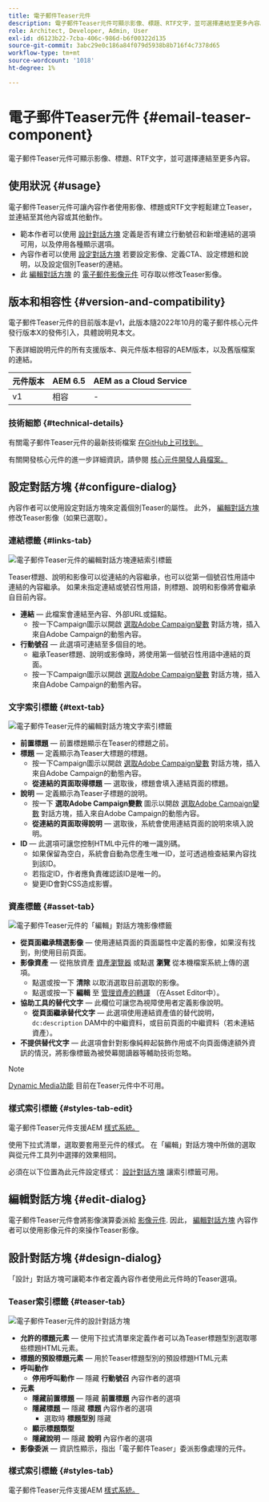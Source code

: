 ```yaml
---
title: 電子郵件Teaser元件
description: 電子郵件Teaser元件可顯示影像、標題、RTF文字，並可選擇連結至更多內容。
role: Architect, Developer, Admin, User
exl-id: d6123b22-7cba-406c-986d-b6f00322d135
source-git-commit: 3abc29e0c186a84f079d5938b8b716f4c7378d65
workflow-type: tm+mt
source-wordcount: '1018'
ht-degree: 1%

---
```



# 電子郵件Teaser元件 {#email-teaser-component}

電子郵件Teaser元件可顯示影像、標題、RTF文字，並可選擇連結至更多內容。

## 使用狀況 {#usage}

電子郵件Teaser元件可讓內容作者使用影像、標題或RTF文字輕鬆建立Teaser，並連結至其他內容或其他動作。

* 範本作者可以使用 [設計對話方塊](#design-dialog) 定義是否有建立行動號召和新增連結的選項可用，以及停用各種顯示選項。
* 內容作者可以使用 [設定對話方塊](#configure-dialog) 若要設定影像、定義CTA、設定標題和說明，以及設定個別Teaser的連結。
* 此 [編輯對話方塊](image.md#edit-dialog) 的 [電子郵件影像元件](image.md) 可存取以修改Teaser影像。

## 版本和相容性 {#version-and-compatibility}

電子郵件Teaser元件的目前版本是v1，此版本隨2022年10月的電子郵件核心元件發行版本X的發佈引入，具體說明見本文。

下表詳細說明元件的所有支援版本、與元件版本相容的AEM版本，以及舊版檔案的連結。

| 元件版本 | AEM 6.5 | AEM as a Cloud Service  |
|---|---|---|
| v1 | 相容 | - |

### 技術細節 {#technical-details}

有關電子郵件Teaser元件的最新技術檔案 [在GitHub上可找到。](https://adobe.com/go/aem_cmp_tech_email_teaser_v1)

有關開發核心元件的進一步詳細資訊，請參閱 [核心元件開發人員檔案。](/help/developing/overview.md)

## 設定對話方塊 {#configure-dialog}

內容作者可以使用設定對話方塊來定義個別Teaser的屬性。 此外， [編輯對話方塊](#edit-dialog) 修改Teaser影像（如果已選取）。

### 連結標籤 {#links-tab}

![電子郵件Teaser元件的編輯對話方塊連結索引標籤](/help/email/assets/email-teaser-edit-links.png)

Teaser標題、說明和影像可以從連結的內容繼承，也可以從第一個號召性用語中連結的內容繼承。 如果未指定連結或號召性用語，則標題、說明和影像將會繼承自目前內容。

* **連結**  — 此檔案會連結至內容、外部URL或錨點。
   * 按一下Campaign圖示以開啟 [選取Adobe Campaign變數](/help/email/campaign-variables.md) 對話方塊，插入來自Adobe Campaign的動態內容。
* **行動號召**  — 此選項可連結至多個目的地。
   * 繼承Teaser標題、說明或影像時，將使用第一個號召性用語中連結的頁面。
   * 按一下Campaign圖示以開啟 [選取Adobe Campaign變數](/help/email/campaign-variables.md) 對話方塊，插入來自Adobe Campaign的動態內容。

### 文字索引標籤 {#text-tab}

![電子郵件Teaser元件的編輯對話方塊文字索引標籤](/help/email/assets/email-teaser-edit-text.png)

* **前置標題**  — 前置標題顯示在Teaser的標題之前。
* **標題**  — 定義顯示為Teaser大標題的標題。
   * 按一下Campaign圖示以開啟 [選取Adobe Campaign變數](/help/email/campaign-variables.md) 對話方塊，插入來自Adobe Campaign的動態內容。
   * **從連結的頁面取得標題**  — 選取後，標題會填入連結頁面的標題。
* **說明**  — 定義顯示為Teaser子標題的說明。
   * 按一下 **選取Adobe Campaign變數** 圖示以開啟 [選取Adobe Campaign變數](/help/email/campaign-variables.md) 對話方塊，插入來自Adobe Campaign的動態內容。
   * **從連結的頁面取得說明**  — 選取後，系統會使用連結頁面的說明來填入說明。
* **ID**  — 此選項可讓您控制HTML中元件的唯一識別碼。
   * 如果保留為空白，系統會自動為您產生唯一ID，並可透過檢查結果內容找到該ID。
   * 若指定ID，作者應負責確認該ID是唯一的。
   * 變更ID會對CSS造成影響。

### 資產標籤 {#asset-tab}

![電子郵件Teaser元件的「編輯」對話方塊影像標籤](/help/email/assets/email-teaser-edit-image.png)

* **從頁面繼承精選影像**  — 使用連結頁面的頁面屬性中定義的影像，如果沒有找到，則使用目前頁面。
* **影像資產**  — 從拖放資產 [資產瀏覽器](https://experienceleague.adobe.com/docs/experience-manager-cloud-service/sites/authoring/fundamentals/environment-tools.html) 或點選 **瀏覽** 從本機檔案系統上傳的選項。
   * 點選或按一下 **清除** 以取消選取目前選取的影像。
   * 點選或按一下 **編輯** 至 [管理資產的轉譯](https://experienceleague.adobe.com/docs/experience-manager-cloud-service/assets/manage/manage-digital-assets.html) （在Asset Editor中）。
* **協助工具的替代文字**  — 此欄位可讓您為視障使用者定義影像說明。
   * **從頁面繼承替代文字**  — 此選項使用連結資產值的替代說明， `dc:description` DAM中的中繼資料，或目前頁面的中繼資料（若未連結資產）。
* **不提供替代文字**  — 此選項會針對影像純粹起裝飾作用或不向頁面傳達額外資訊的情況，將影像標籤為被熒幕閱讀器等輔助技術忽略。

>[!NOTE]
>
>[Dynamic Media功能](image.md#dynamic-media) 目前在Teaser元件中不可用。

### 樣式索引標籤 {#styles-tab-edit}

電子郵件Teaser元件支援AEM [樣式系統。](/help/get-started/authoring.md#component-styling)

使用下拉式清單，選取要套用至元件的樣式。 在「編輯」對話方塊中所做的選取與從元件工具列中選擇的效果相同。

必須在以下位置為此元件設定樣式： [設計對話方塊](#design-dialog) 讓索引標籤可用。

## 編輯對話方塊 {#edit-dialog}

電子郵件Teaser元件會將影像演算委派給 [影像元件](image.md). 因此， [編輯對話方塊](image.md#edit-dialog) 內容作者可以使用影像元件的來操作Teaser影像。

## 設計對話方塊 {#design-dialog}

「設計」對話方塊可讓範本作者定義內容作者使用此元件時的Teaser選項。

### Teaser索引標籤 {#teaser-tab}

![電子郵件Teaser元件的設計對話方塊](/help/email/assets/email-teaser-design.png)

* **允許的標題元素**  — 使用下拉式清單來定義作者可以為Teaser標題型別選取哪些標題HTML元素。
* **標題的預設標題元素**  — 用於Teaser標題型別的預設標題HTML元素
* **呼叫動作**
   * **停用呼叫動作**  — 隱藏 **行動號召** 內容作者的選項
* **元素**
   * **隱藏前置標題**  — 隱藏 **前置標題** 內容作者的選項
   * **隱藏標題**  — 隱藏 **標題** 內容作者的選項
      * 選取時 **標題型別** 隱藏
   * **顯示標題類型**
   * **隱藏說明**  — 隱藏 **說明** 內容作者的選項
* **影像委派**  — 資訊性顯示，指出「電子郵件Teaser」委派影像處理的元件。

### 樣式索引標籤 {#styles-tab}

電子郵件Teaser元件支援AEM [樣式系統。](/help/get-started/authoring.md#component-styling)
